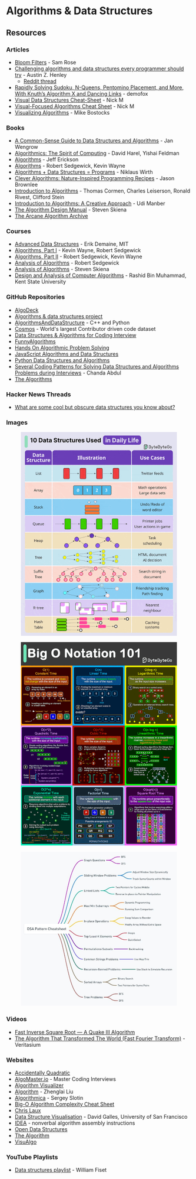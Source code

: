 # Algorithms & Data Structures

## Resources

### Articles

* [Bloom Filters](https://samwho.dev/bloom-filters/) - Sam Rose
* [Challenging algorithms and data structures every programmer should try](https://austinhenley.com/blog/challengingalgorithms.html) - Austin Z. Henley
  * [Reddit thread](https://www.reddit.com/r/programming/comments/zs0git/challenging_algorithms_and_data_structures_every/)
* [Rapidly Solving Sudoku, N-Queens, Pentomino Placement, and More, With Knuth’s Algorithm X and Dancing Links](https://blog.demofox.org/2022/10/30/rapidly-solving-sudoku-n-queens-pentomino-placement-and-more-with-knuths-algorithm-x-and-dancing-links/?utm_source=blog.quastor.org\&utm_medium=referral\&utm_campaign=how-shopify-scaled-their-black-friday-live-dashboard) - demofox
* [Visual Data Structures Cheat-Sheet](https://photonlines.substack.com/p/visual-data-structures-cheat-sheet) - Nick M
* [Visual-Focused Algorithms Cheat Sheet](https://photonlines.substack.com/p/visual-focused-algorithms-cheat-sheet) - Nick M
* [Visualizing Algorithms](https://bost.ocks.org/mike/algorithms/) - Mike Bostocks

### Books

* [A Common-Sense Guide to Data Structures and Algorithms](https://smile.amazon.co.uk/Common-Sense-Guide-Data-Structures-Algorithms/dp/1680507222/) - Jan Wengrow
* [Algorithmics: The Spirit of Computing](https://smile.amazon.co.uk/dp/0321117840) - David Harel, Yishai Feldman
* [Algorithms](https://jeffe.cs.illinois.edu/teaching/algorithms/) - Jeff Erickson
* [Algorithms](https://smile.amazon.co.uk/Algorithms-Robert-Sedgewick/dp/032157351X/) - Robert Sedgewick, Kevin Wayne
* [Algorithms + Data Structures = Programs](https://www.cl72.org/110dataAlgo/Algorithms%20%20%20Data%20Structures%20=%20Programs%20\[Wirth%201976-02].pdf) - Niklaus Wirth
* [Clever Algorithms: Nature-Inspired Programming Recipes](https://cleveralgorithms.com/nature-inspired/) - Jason Brownlee
* [Introduction to Algorithms](https://smile.amazon.co.uk/Introduction-Algorithms-Thomas-H-Cormen/dp/0262033844/) - Thomas Cormen, Charles Leiserson, Ronald Rivest, Clifford Stein
* [Introduction to Algorithms: A Creative Approach](https://doc.lagout.org/science/0_Computer%20Science/2_Algorithms/Introduction%20to%20Algorithms_%20A%20Creative%20Approach%20\[Manber%201989-01-11].pdf) - Udi Manber
* [The Algorithm Design Manual](https://smile.amazon.co.uk/Algorithm-Design-Manual-Computer-Science/dp/3030542580/) - Steven Skiena
* [The Arcane Algorithm Archive](https://www.algorithm-archive.org/)

### Courses

* [Advanced Data Structures](https://courses.csail.mit.edu/6.851/) - Erik Demaine, MIT
* [Algorithms, Part I](https://www.coursera.org/learn/algorithms-part1) - Kevin Wayne, Robert Sedgewick
* [Algorithms, Part II](https://www.coursera.org/learn/algorithms-part2) - Robert Sedgewick, Kevin Wayne
* [Analysis of Algorithms](https://www.coursera.org/learn/analysis-of-algorithms) - Robert Sedgewick
* [Analysis of Algorithms](https://www.youtube.com/playlist?list=PLOtl7M3yp-DV69F32zdK7YJcNXpTunF2b) - Steven Skiena
* [Design and Analysis of Computer Algorithms](https://www.personal.kent.edu/~rmuhamma/Algorithms/algorithm.html) - Rashid Bin Muhammad, Kent State University

### GitHub Repositories

* [AlgoDeck](https://github.com/teivah/algodeck)
* [Algorithms & data structures project](https://github.com/williamfiset/Algorithms)
* [AlgorithmsAndDataStructure](https://github.com/codePerfectPlus/AlgorithmsAndDataStructure) - C++ and Python
* [Cosmos](https://github.com/OpenGenus/cosmos/) - World's largest Contributor driven code dataset
* [Data Structures & Algorithms for Coding Interview](https://github.com/SamirPaul1/DSAlgo)
* [FunnyAlgorithms](https://github.com/ReciHub/FunnyAlgorithms)
* [Hands On Algorithmic Problem Solving](https://github.com/liyin2015/Hands-on-Algorithmic-Problem-Solving)
* [JavaScript Algorithms and Data Structures](https://github.com/trekhleb/javascript-algorithms)
* [Python Data Structures and Algorithms](https://github.com/prabhupant/python-ds)
* [Several Coding Patterns for Solving Data Structures and Algorithms Problems during Interviews](https://github.com/Chanda-Abdul/Several-Coding-Patterns-for-Solving-Data-Structures-and-Algorithms-Problems-during-Interviews) - Chanda Abdul
* [The Algorithms](https://github.com/TheAlgorithms)

### Hacker News Threads

* [What are some cool but obscure data structures you know about?](https://news.ycombinator.com/item?id=32186203)

### Images

<figure><img src="../../.gitbook/assets/10 Data Structures Used In Daily Life.gif" alt=""><figcaption></figcaption></figure>

<figure><img src="../../.gitbook/assets/Big O Notation 101.gif" alt=""><figcaption></figcaption></figure>

<figure><img src="../../.gitbook/assets/DSA Pattern Cheatsheet.jpg" alt=""><figcaption></figcaption></figure>

### Videos

* [Fast Inverse Square Root — A Quake III Algorithm](https://www.youtube.com/watch?v=p8u_k2LIZyo)
* [The Algorithm That Transformed The World (Fast Fourier Transform)](https://www.youtube.com/watch?v=nmgFG7PUHfo) - Veritasium

### Websites

* [Accidentally Quadratic](https://accidentallyquadratic.tumblr.com/)
* [AlgoMaster.io](https://algomaster.io/) - Master Coding Interviews
* [Algorithm Visualizer](https://algorithm-visualizer.org/)
* [Algorithm](https://liuzhenglaichn.gitbook.io/algorithm) - Zhenglai Liu
* [Algorithmica](https://en.algorithmica.org/) - Sergey Slotin
* [Big-O Algorithm Complexity Cheat Sheet](https://www.bigocheatsheet.com/)
* [Chris Laux](https://www.chrislaux.com/)
* [Data Structure Visualisation](https://www.cs.usfca.edu/~galles/visualization/Algorithms.html) - David Galles, University of San Francisco
* [IDEA](https://idea-instructions.com/) - nonverbal algorithm assembly instructions
* [Open Data Structures](https://opendatastructures.org/)
* [The Algorithm](https://the-algorithms.com/)
* [VisuAlgo](https://visualgo.net/en)

### YouTube Playlists

* [Data structures playlist](https://www.youtube.com/playlist?list=PLDV1Zeh2NRsB6SWUrDFW2RmDotAfPbeHu) - William Fiset

